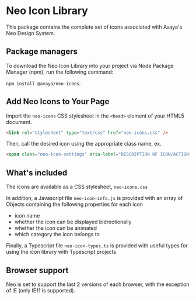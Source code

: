 # Neo Icon Library

This package contains the complete set of icons associated with Avaya's Neo Design System.

## Package managers

To download the Neo Icon Library into your project via Node Package Manager (npm), run the following command:

`npm install @avaya/neo-icons`.

## Add Neo Icons to Your Page

Import the `neo-icons` CSS stylesheet in the `<head>` element of your HTML5 document.

```html
<link rel="stylesheet" type="text/css" href="neo-icons.css" />
```

Then, call the desired icon using the appropriate class name, ex.

```html
<span class="neo-icon-settings" aria-label="DESCRIPTION OF ICON/ACTION"></span>
```

## What's included

The icons are available as a CSS stylesheet, `neo-icons.css`

In addition, a Javascript file `neo-icon-info.js` is provided with an array of Objects containing the following properties for each icon

- icon name
- whether the icon can be displayed bidrectionally
- whether the icon can be animated
- which category the icon belongs to

Finally, a Typescript file `neo-icon-types.ts` is provided with useful types for using the icon library with Typescript projects

## Browser support

Neo is set to support the last 2 versions of each browser, with the exception of IE (only IE11 is supported).
